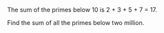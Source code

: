 
The sum of the primes below 10 is 2 + 3 + 5 + 7 = 17.

Find the sum of all the primes below two million.